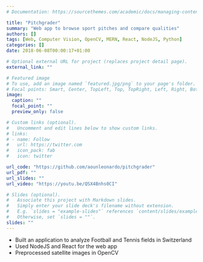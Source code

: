 ```yaml
---
# Documentation: https://sourcethemes.com/academic/docs/managing-content/

title: "Pitchgrader"
summary: "Web app to browse sport pitches and compare qualities"
authors: []
tags: [Web, Computer Vision, OpenCV, MERN, React, NodeJS, Python]
categories: []
date: 2018-06-08T00:00:17+01:00

# Optional external URL for project (replaces project detail page).
external_link: ""

# Featured image
# To use, add an image named `featured.jpg/png` to your page's folder.
# Focal points: Smart, Center, TopLeft, Top, TopRight, Left, Right, BottomLeft, Bottom, BottomRight.
image:
  caption: ""
  focal_point: ""
  preview_only: false

# Custom links (optional).
#   Uncomment and edit lines below to show custom links.
# links:
# - name: Follow
#   url: https://twitter.com
#   icon_pack: fab
#   icon: twitter

url_code: "https://github.com/aounleonardo/pitchgrader"
url_pdf: ""
url_slides: ""
url_video: "https://youtu.be/QSX4Bnhs0CI"

# Slides (optional).
#   Associate this project with Markdown slides.
#   Simply enter your slide deck's filename without extension.
#   E.g. `slides = "example-slides"` references `content/slides/example-slides.md`.
#   Otherwise, set `slides = ""`.
slides: ""
---
```

- Built an application to analyze Football and Tennis fields in Switzerland
- Used NodeJS and React for the web app
- Preprocessed satellite images in OpenCV
